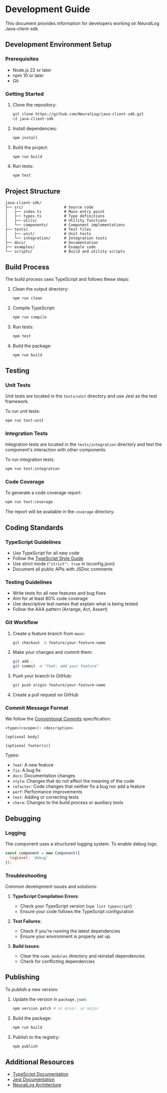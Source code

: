 # Development Guide

This document provides information for developers working on NeuralLog Java-client-sdk.

## Development Environment Setup

### Prerequisites

- Node.js 22 or later
- npm 10 or later
- Git

### Getting Started

1. Clone the repository:
   ```bash
   git clone https://github.com/NeuralLog/java-client-sdk.git
   cd java-client-sdk
   ```

2. Install dependencies:
   ```bash
   npm install
   ```

3. Build the project:
   ```bash
   npm run build
   ```

4. Run tests:
   ```bash
   npm test
   ```

## Project Structure

```
java-client-sdk/
├── src/                  # Source code
│   ├── index.ts          # Main entry point
│   ├── types.ts          # Type definitions
│   ├── utils/            # Utility functions
│   └── components/       # Component implementations
├── tests/                # Test files
│   ├── unit/             # Unit tests
│   └── integration/      # Integration tests
├── docs/                 # Documentation
├── examples/             # Example code
└── scripts/              # Build and utility scripts
```

## Build Process

The build process uses TypeScript and follows these steps:

1. Clean the output directory:
   ```bash
   npm run clean
   ```

2. Compile TypeScript:
   ```bash
   npm run compile
   ```

3. Run tests:
   ```bash
   npm test
   ```

4. Build the package:
   ```bash
   npm run build
   ```

## Testing

### Unit Tests

Unit tests are located in the `tests/unit` directory and use Jest as the test framework.

To run unit tests:

```bash
npm run test:unit
```

### Integration Tests

Integration tests are located in the `tests/integration` directory and test the component's interaction with other components.

To run integration tests:

```bash
npm run test:integration
```

### Code Coverage

To generate a code coverage report:

```bash
npm run test:coverage
```

The report will be available in the `coverage` directory.

## Coding Standards

### TypeScript Guidelines

- Use TypeScript for all new code
- Follow the [TypeScript Style Guide](https://github.com/basarat/typescript-book/blob/master/docs/styleguide/styleguide.md)
- Use strict mode (`"strict": true` in tsconfig.json)
- Document all public APIs with JSDoc comments

### Testing Guidelines

- Write tests for all new features and bug fixes
- Aim for at least 80% code coverage
- Use descriptive test names that explain what is being tested
- Follow the AAA pattern (Arrange, Act, Assert)

### Git Workflow

1. Create a feature branch from `main`:
   ```bash
   git checkout -b feature/your-feature-name
   ```

2. Make your changes and commit them:
   ```bash
   git add .
   git commit -m "feat: add your feature"
   ```

3. Push your branch to GitHub:
   ```bash
   git push origin feature/your-feature-name
   ```

4. Create a pull request on GitHub

### Commit Message Format

We follow the [Conventional Commits](https://www.conventionalcommits.org/) specification:

```
<type>(<scope>): <description>

[optional body]

[optional footer(s)]
```

Types:
- `feat`: A new feature
- `fix`: A bug fix
- `docs`: Documentation changes
- `style`: Changes that do not affect the meaning of the code
- `refactor`: Code changes that neither fix a bug nor add a feature
- `perf`: Performance improvements
- `test`: Adding or correcting tests
- `chore`: Changes to the build process or auxiliary tools

## Debugging

### Logging

The component uses a structured logging system. To enable debug logs:

```javascript
const component = new Component({
  logLevel: 'debug'
});
```

### Troubleshooting

Common development issues and solutions:

1. **TypeScript Compilation Errors**:
   - Check your TypeScript version (`npm list typescript`)
   - Ensure your code follows the TypeScript configuration

2. **Test Failures**:
   - Check if you're running the latest dependencies
   - Ensure your environment is properly set up

3. **Build Issues**:
   - Clear the `node_modules` directory and reinstall dependencies
   - Check for conflicting dependencies

## Publishing

To publish a new version:

1. Update the version in `package.json`:
   ```bash
   npm version patch # or minor, or major
   ```

2. Build the package:
   ```bash
   npm run build
   ```

3. Publish to the registry:
   ```bash
   npm publish
   ```

## Additional Resources

- [TypeScript Documentation](https://www.typescriptlang.org/docs/)
- [Jest Documentation](https://jestjs.io/docs/getting-started)
- [NeuralLog Architecture](https://neurallog.github.io/docs/architecture/overview)
